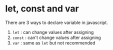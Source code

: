 # let, const and var

There are 3 ways to declare variable in javascript.

1. `let` : can change values after assigning
2. `const` : can't change values after assigning
3. `var` : same as `let` but not recommended
